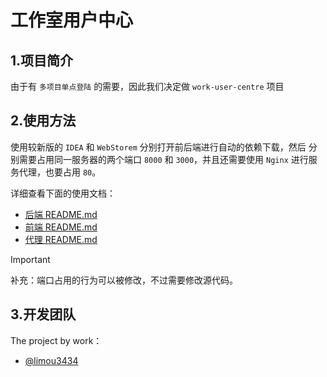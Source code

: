 # 工作室用户中心

## 1.项目简介

由于有 `多项目单点登陆` 的需要，因此我们决定做 `work-user-centre` 项目

## 2.使用方法

使用较新版的 `IDEA` 和 `WebStorem` 分别打开前后端进行自动的依赖下载，然后
分别需要占用同一服务器的两个端口 `8000` 和 `3000`，并且还需要使用 `Nginx` 进行服务代理，也要占用 `80`。

详细查看下面的使用文档：

- [后端 README.md](./work-user-centre-backend/README.md)
- [前端 README.md](./work-user-centre-frontend/README.md)
- [代理 README.md](./work-user-centre-proxy/README.md)

> [!IMPORTANT]
>
> 补充：端口占用的行为可以被修改，不过需要修改源代码。

## 3.开发团队

The project by work：
- [@limou3434](https://github.com/xiaogithubooo/)
